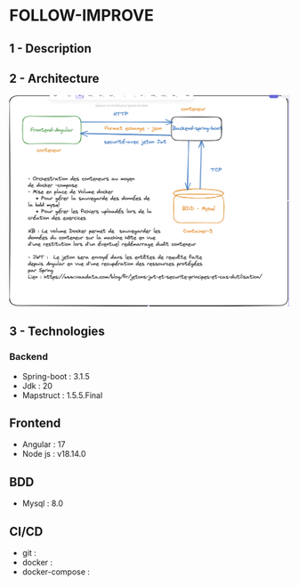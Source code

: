 # FOLLOW-IMPROVE

## 1 - Description




## 2 - Architecture

![alt text for screen readers](/docs/architecture-app.png)

## 3 - Technologies
 ### Backend
 - Spring-boot : 3.1.5
 - Jdk : 20
 - Mapstruct : 1.5.5.Final
 
 ## Frontend
 - Angular : 17
 - Node js : v18.14.0

 ## BDD
 - Mysql : 8.0

 ## CI/CD
 - git : 
 - docker : 
 - docker-compose : 
 